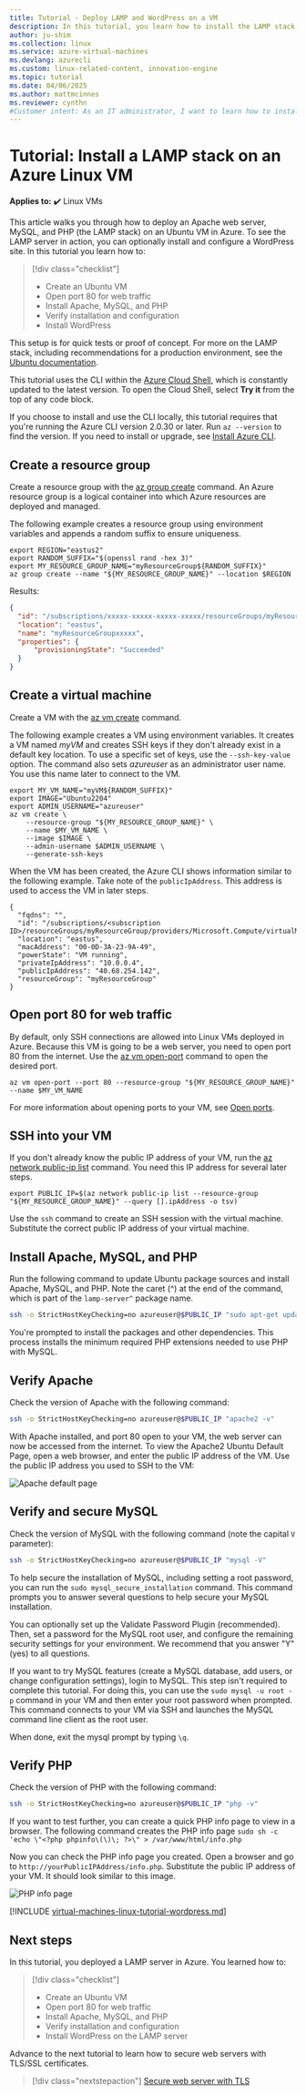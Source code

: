 ```yaml
---
title: Tutorial - Deploy LAMP and WordPress on a VM
description: In this tutorial, you learn how to install the LAMP stack, and WordPress, on a Linux virtual machine in Azure.
author: ju-shim 
ms.collection: linux
ms.service: azure-virtual-machines
ms.devlang: azurecli
ms.custom: linux-related-content, innovation-engine
ms.topic: tutorial
ms.date: 04/06/2025
ms.author: mattmcinnes
ms.reviewer: cynthn
#Customer intent: As an IT administrator, I want to learn how to install the LAMP stack so that I can quickly prepare a Linux VM to run web applications.
---
```


# Tutorial: Install a LAMP stack on an Azure Linux VM

**Applies to:** :heavy_check_mark: Linux VMs

This article walks you through how to deploy an Apache web server, MySQL, and PHP (the LAMP stack) on an Ubuntu VM in Azure. To see the LAMP server in action, you can optionally install and configure a WordPress site. In this tutorial you learn how to:

> [!div class="checklist"]
> * Create an Ubuntu VM
> * Open port 80 for web traffic
> * Install Apache, MySQL, and PHP
> * Verify installation and configuration
> * Install WordPress

This setup is for quick tests or proof of concept. For more on the LAMP stack, including recommendations for a production environment, see the [Ubuntu documentation](https://help.ubuntu.com/community/ApacheMySQLPHP).

This tutorial uses the CLI within the [Azure Cloud Shell](/azure/cloud-shell/overview), which is constantly updated to the latest version. To open the Cloud Shell, select **Try it** from the top of any code block.

If you choose to install and use the CLI locally, this tutorial requires that you're running the Azure CLI version 2.0.30 or later. Run `az --version` to find the version. If you need to install or upgrade, see [Install Azure CLI]( /cli/azure/install-azure-cli).

## Create a resource group

Create a resource group with the [az group create](/cli/azure/group) command. An Azure resource group is a logical container into which Azure resources are deployed and managed.

The following example creates a resource group using environment variables and appends a random suffix to ensure uniqueness.

```azurecli-interactive
export REGION="eastus2"
export RANDOM_SUFFIX="$(openssl rand -hex 3)"
export MY_RESOURCE_GROUP_NAME="myResourceGroup${RANDOM_SUFFIX}"
az group create --name "${MY_RESOURCE_GROUP_NAME}" --location $REGION
```

Results:

<!-- expected_similarity=0.3 -->

```JSON
{
  "id": "/subscriptions/xxxxx-xxxxx-xxxxx-xxxxx/resourceGroups/myResourceGroupxxxxx",
  "location": "eastus",
  "name": "myResourceGroupxxxxx",
  "properties": {
      "provisioningState": "Succeeded"
  }
}
```

## Create a virtual machine

Create a VM with the [az vm create](/cli/azure/vm) command.

The following example creates a VM using environment variables. It creates a VM named *myVM* and creates SSH keys if they don't already exist in a default key location. To use a specific set of keys, use the `--ssh-key-value` option. The command also sets *azureuser* as an administrator user name. You use this name later to connect to the VM.

```azurecli-interactive
export MY_VM_NAME="myVM${RANDOM_SUFFIX}"
export IMAGE="Ubuntu2204"
export ADMIN_USERNAME="azureuser"
az vm create \
    --resource-group "${MY_RESOURCE_GROUP_NAME}" \
    --name $MY_VM_NAME \
    --image $IMAGE \
    --admin-username $ADMIN_USERNAME \
    --generate-ssh-keys
```

When the VM has been created, the Azure CLI shows information similar to the following example. Take note of the `publicIpAddress`. This address is used to access the VM in later steps.

```output
{
  "fqdns": "",
  "id": "/subscriptions/<subscription ID>/resourceGroups/myResourceGroup/providers/Microsoft.Compute/virtualMachines/myVM",
  "location": "eastus",
  "macAddress": "00-0D-3A-23-9A-49",
  "powerState": "VM running",
  "privateIpAddress": "10.0.0.4",
  "publicIpAddress": "40.68.254.142",
  "resourceGroup": "myResourceGroup"
}
```

## Open port 80 for web traffic

By default, only SSH connections are allowed into Linux VMs deployed in Azure. Because this VM is going to be a web server, you need to open port 80 from the internet. Use the [az vm open-port](/cli/azure/vm) command to open the desired port.

```azurecli-interactive
az vm open-port --port 80 --resource-group "${MY_RESOURCE_GROUP_NAME}" --name $MY_VM_NAME
```

For more information about opening ports to your VM, see [Open ports](nsg-quickstart.md).

## SSH into your VM

If you don't already know the public IP address of your VM, run the [az network public-ip list](/cli/azure/network/public-ip) command. You need this IP address for several later steps.

```azurecli-interactive
export PUBLIC_IP=$(az network public-ip list --resource-group "${MY_RESOURCE_GROUP_NAME}" --query [].ipAddress -o tsv)
```

Use the `ssh` command to create an SSH session with the virtual machine. Substitute the correct public IP address of your virtual machine. 

## Install Apache, MySQL, and PHP

Run the following command to update Ubuntu package sources and install Apache, MySQL, and PHP. Note the caret (^) at the end of the command, which is part of the `lamp-server^` package name.

```bash
ssh -o StrictHostKeyChecking=no azureuser@$PUBLIC_IP "sudo apt-get update && sudo DEBIAN_FRONTEND=noninteractive apt-get -y install lamp-server^"
```

You're prompted to install the packages and other dependencies. This process installs the minimum required PHP extensions needed to use PHP with MySQL.

## Verify Apache

Check the version of Apache with the following command:
```bash
ssh -o StrictHostKeyChecking=no azureuser@$PUBLIC_IP "apache2 -v"
```

With Apache installed, and port 80 open to your VM, the web server can now be accessed from the internet. To view the Apache2 Ubuntu Default Page, open a web browser, and enter the public IP address of the VM. Use the public IP address you used to SSH to the VM:

![Apache default page][3]

## Verify and secure MySQL

Check the version of MySQL with the following command (note the capital `V` parameter):

```bash
ssh -o StrictHostKeyChecking=no azureuser@$PUBLIC_IP "mysql -V"
```

To help secure the installation of MySQL, including setting a root password, you can run the `sudo mysql_secure_installation` command. This command prompts you to answer several questions to help secure your MySQL installation. 

You can optionally set up the Validate Password Plugin (recommended). Then, set a password for the MySQL root user, and configure the remaining security settings for your environment. We recommend that you answer "Y" (yes) to all questions.

If you want to try MySQL features (create a MySQL database, add users, or change configuration settings), login to MySQL. This step isn't required to complete this tutorial. For doing this, you can use the `sudo mysql -u root -p` command in your VM and then enter your root password when prompted. This command connects to your VM via SSH and launches the MySQL command line client as the root user.

When done, exit the mysql prompt by typing `\q`.

## Verify PHP

Check the version of PHP with the following command:

```bash
ssh -o StrictHostKeyChecking=no azureuser@$PUBLIC_IP "php -v"
```

If you want to test further, you can create a quick PHP info page to view in a browser. The following command creates the PHP info page `sudo sh -c 'echo \"<?php phpinfo\(\)\; ?>\" > /var/www/html/info.php`

Now you can check the PHP info page you created. Open a browser and go to `http://yourPublicIPAddress/info.php`. Substitute the public IP address of your VM. It should look similar to this image.

![PHP info page][2]

[!INCLUDE [virtual-machines-linux-tutorial-wordpress.md](../includes/virtual-machines-linux-tutorial-wordpress.md)]

## Next steps

In this tutorial, you deployed a LAMP server in Azure. You learned how to:

> [!div class="checklist"]
> * Create an Ubuntu VM
> * Open port 80 for web traffic
> * Install Apache, MySQL, and PHP
> * Verify installation and configuration
> * Install WordPress on the LAMP server

Advance to the next tutorial to learn how to secure web servers with TLS/SSL certificates.

> [!div class="nextstepaction"]
> [Secure web server with TLS](tutorial-secure-web-server.md)

[2]: ./media/tutorial-lamp-stack/phpsuccesspage.png
[3]: ./media/tutorial-lamp-stack/apachesuccesspage.png